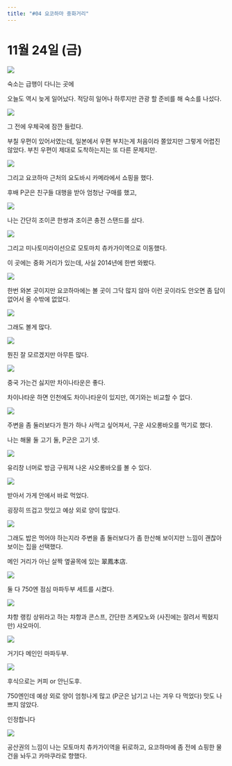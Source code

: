 ```yaml
---
title: "#04 요코하마 중화거리"
---
```


# 11월 24일 (금)

![](/photos/171112-kanagawa/04_01.jpg)

숙소는 급행이 다니는 곳에

오늘도 역시 늦게 일어났다. 적당히 일어나 하루지만 관광 할 준비를 해 숙소를 나섰다.

![](/photos/171112-kanagawa/04_02.jpg)

그 전에 우체국에 잠깐 들렀다.

부칠 우편이 있어서였는데, 일본에서 우편 부치는게 처음이라 쫄았지만 그렇게 어렵진 않았다.
부친 우편이 제대로 도착하는지는 또 다른 문제지만.

![](/photos/171112-kanagawa/04_03.jpg)

그리고 요코하마 근처의 요도바시 카메라에서 쇼핑을 했다.

후배 P군은 친구들 대행을 받아 엄청난 구매를 했고,

![](/photos/171112-kanagawa/04_04.jpg)

나는 간단히 조이콘 한쌍과 조이콘 충전 스탠드를 샀다.

![](/photos/171112-kanagawa/04_05.jpg)

그리고 미나토미라이선으로 모토마치 츄카가이역으로 이동했다.

이 곳에는 중화 거리가 있는데, 사실 2014년에 한번 와봤다.

![](/photos/171112-kanagawa/04_06.jpg)

한번 와본 곳이지만 요코하마에는 볼 곳이 그닥 많지 않아 이런 곳이라도 안오면 좀 답이 없어서 올 수밖에 없었다.

![](/photos/171112-kanagawa/04_07.jpg)

그래도 볼게 많다.

![](/photos/171112-kanagawa/04_08.jpg)

뭔진 잘 모르겠지만 아무튼 많다.

![](/photos/171112-kanagawa/04_09.jpg)

중국 가는건 싫지만 차이나타운은 좋다.

차이나타운 하면 인천에도 차이나타운이 있지만, 여기와는 비교할 수 없다.

![](/photos/171112-kanagawa/04_10.jpg)

주변을 좀 둘러보다가 뭔가 하나 사먹고 싶어져서, 구운 샤오롱바오를 먹기로 했다.

나는 해물 둘 고기 둘, P군은 고기 넷.

![](/photos/171112-kanagawa/04_11.jpg)

유리창 너머로 방금 구워져 나온 샤오롱바오를 볼 수 있다.

![](/photos/171112-kanagawa/04_12.jpg)

받아서 가게 안에서 바로 먹었다.

굉장히 뜨겁고 맛있고 예상 외로 양이 많았다.

![](/photos/171112-kanagawa/04_16.jpg)

그래도 밥은 먹어야 하는지라 주변을 좀 둘러보다가 좀 한산해 보이지만 느낌이 괜찮아 보이는 집을 선택했다.

메인 거리가 아닌 살짝 옆골목에 있는 翠鳳本店.

![](/photos/171112-kanagawa/04_17.jpg)

둘 다 750엔 점심 마파두부 세트를 시켰다.

![](/photos/171112-kanagawa/04_13.jpg)

챠항 랭킹 상위라고 하는 챠항과 콘스프, 간단한 츠케모노와 (사진에는 잘려서 찍혔지만) 샤오마이.

![](/photos/171112-kanagawa/04_14.jpg)

거기다 메인인 마파두부.

![](/photos/171112-kanagawa/04_15.jpg)

후식으로는 커피 or 안닌도후.

750엔인데 예상 외로 양이 엄청나게 많고 (P군은 남기고 나는 겨우 다 먹었다) 맛도 나쁘지 않았다.

인정합니다

![](/photos/171112-kanagawa/04_18.jpg)

공산권의 느낌이 나는 모토마치 츄카가이역을 뒤로하고, 요코하마에 좀 전에 쇼핑한 물건을 놔두고 카마쿠라로 향했다.
